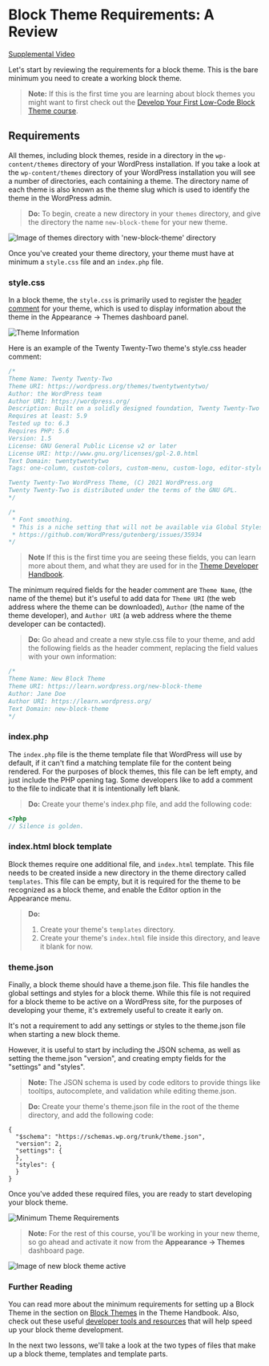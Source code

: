 # Block Theme Requirements: A Review

[Supplemental Video](https://videopress.com/v/1FTYZp6a)

Let's start by reviewing the requirements for a block theme. This is the bare minimum you need to create a working block theme.

> **Note:** If this is the first time you are learning about block themes you might want to first check out the [Develop Your First Low-Code Block Theme course](https://learn.wordpress.org/course/develop-your-first-low-code-block-theme/).

## Requirements

All themes, including block themes, reside in a directory in the `wp-content/themes` directory of your WordPress installation. If you take a look at the `wp-content/themes` directory of your WordPress installation you will see a number of directories, each containing a theme. The directory name of each theme is also known as the theme slug which is used to identify the theme in the WordPress admin.

> **Do:** To begin, create a new directory in your `themes` directory, and give the directory the name `new-block-theme` for your new theme.

![Image of themes directory with 'new-block-theme' directory](https://learn.wordpress.org/files/2022/10/new-block-theme.png)

Once you've created your theme directory, your theme must have at minimum a `style.css` file and an `index.php` file. 

### style.css

In a block theme, the `style.css` is primarily used to register the [header comment](https://developer.wordpress.org/themes/basics/main-stylesheet-style-css/#basic-structure) for your theme, which is used to display information about the theme in the Appearance -> Themes dashboard panel. 

![Theme Information](https://learn.wordpress.org/files/2022/10/base-block-theme-01.png)

Here is an example of the Twenty Twenty-Two theme's style.css header comment:

```css
/*
Theme Name: Twenty Twenty-Two
Theme URI: https://wordpress.org/themes/twentytwentytwo/
Author: the WordPress team
Author URI: https://wordpress.org/
Description: Built on a solidly designed foundation, Twenty Twenty-Two embraces the idea that everyone deserves a truly unique website. The theme’s subtle styles are inspired by the diversity and versatility of birds: its typography is lightweight yet strong, its color palette is drawn from nature, and its layout elements sit gently on the page. The true richness of Twenty Twenty-Two lies in its opportunity for customization. The theme is built to take advantage of the Site Editor features introduced in WordPress 5.9, which means that colors, typography, and the layout of every single page on your site can be customized to suit your vision. It also includes dozens of block patterns, opening the door to a wide range of professionally designed layouts in just a few clicks. Whether you’re building a single-page website, a blog, a business website, or a portfolio, Twenty Twenty-Two will help you create a site that is uniquely yours.
Requires at least: 5.9
Tested up to: 6.3
Requires PHP: 5.6
Version: 1.5
License: GNU General Public License v2 or later
License URI: http://www.gnu.org/licenses/gpl-2.0.html
Text Domain: twentytwentytwo
Tags: one-column, custom-colors, custom-menu, custom-logo, editor-style, featured-images, full-site-editing, block-patterns, rtl-language-support, sticky-post, threaded-comments, style-variations, wide-blocks, block-styles, accessibility-ready, blog, portfolio, news

Twenty Twenty-Two WordPress Theme, (C) 2021 WordPress.org
Twenty Twenty-Two is distributed under the terms of the GNU GPL.
*/

/*
 * Font smoothing.
 * This is a niche setting that will not be available via Global Styles.
 * https://github.com/WordPress/gutenberg/issues/35934
*/
```

> **Note** If this is the first time you are seeing these fields, you can learn more about them, and what they are used for in the [Theme Developer Handbook](https://developer.wordpress.org/themes/basics/main-stylesheet-style-css/#explanations).

The minimum required fields for the header comment are `Theme Name`, (the name of the theme) but it's useful to add data for `Theme URI` (the web address where the theme can be downloaded), `Author` (the name of the theme developer), and `Author URI` (a web address where the theme developer can be contacted).

> **Do:** Go ahead and create a new style.css file to your theme, and add the following fields as the header comment, replacing the field values with your own information:

```css
/*
Theme Name: New Block Theme
Theme URI: https://learn.wordpress.org/new-block-theme
Author: Jane Doe
Author URI: https://learn.wordpress.org/
Text Domain: new-block-theme
*/
```

### index.php

The `index.php` file is the theme template file that WordPress will use by default, if it can't find a matching template file for the content being rendered. For the purposes of block themes, this file can be left empty, and just include the PHP opening tag. Some developers like to add a comment to the file to indicate that it is intentionally left blank.

> **Do:** Create your theme's index.php file, and add the following code:

```php
<?php
// Silence is golden.
```

### index.html block template

Block themes require one additional file, and `index.html` template. This file needs to be created inside a new directory in the theme directory called `templates`. This file can be empty, but it is required for the theme to be recognized as a block theme, and enable the Editor option in the Appearance menu.

> **Do:**
> 1. Create your theme's `templates` directory.
> 2. Create your theme's `index.html` file inside this directory, and leave it blank for now.

### theme.json

Finally, a block theme should have a theme.json file. This file handles the global settings and styles for a block theme. While this file is not required for a block theme to be active on a WordPress site, for the purposes of developing your theme, it's extremely useful to create it early on. 

It's not a requirement to add any settings or styles to the theme.json file when starting a new block theme. 

However, it is useful to start by including the JSON schema, as well as setting the theme.json "version", and creating empty fields for the "settings" and "styles". 

> **Note:** The JSON schema is used by code editors to provide things like tooltips, autocomplete, and validation while editing theme.json.

> **Do:** Create your theme's theme.json file in the root of the theme directory, and add the following code:

```
{
  "$schema": "https://schemas.wp.org/trunk/theme.json",
  "version": 2,
  "settings": {
  },
  "styles": {
  }
}
```

Once you've added these required files, you are ready to start developing your block theme.

![Minimum Theme Requirements](https://learn.wordpress.org/files/2022/10/directory-structure.png)

> **Note:** For the rest of this course, you'll be working in your new theme, so go ahead and activate it now from the **Appearance -> Themes** dashboard page.

![Image of new block theme active](https://learn.wordpress.org/files/2022/10/new-block-theme-active.png)

### Further Reading

You can read more about the minimum requirements for setting up a Block Theme in the section on [Block Themes](https://developer.wordpress.org/themes/block-themes/block-theme-setup/) in the Theme Handbook. Also, check out these useful [developer tools and resources](https://developer.wordpress.org/themes/basics/tools-resources/) that will help speed up your block theme development.

In the next two lessons, we'll take a look at the two types of files that make up a block theme, templates and template parts.